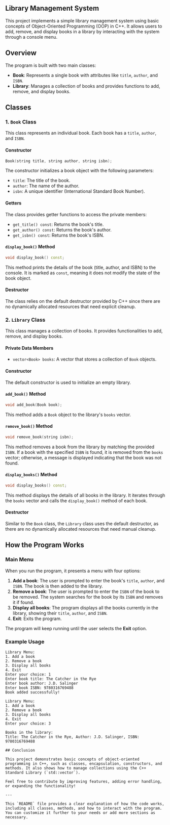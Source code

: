 
## Library Management System

This project implements a simple library management system using basic concepts of Object-Oriented Programming (OOP) in C++. It allows users to add, remove, and display books in a library by interacting with the system through a console menu.

## Overview

The program is built with two main classes:

- **Book**: Represents a single book with attributes like `title`, `author`, and `ISBN`.
- **Library**: Manages a collection of books and provides functions to add, remove, and display books.

## Classes

### 1. `Book` Class

This class represents an individual book. Each book has a `title`, `author`, and `ISBN`.

#### Constructor
```cpp
Book(string title, string author, string isbn);
```
The constructor initializes a book object with the following parameters:
- `title`: The title of the book.
- `author`: The name of the author.
- `isbn`: A unique identifier (International Standard Book Number).

#### Getters
The class provides getter functions to access the private members:
- `get_title() const`: Returns the book's title.
- `get_author() const`: Returns the book's author.
- `get_isbn() const`: Returns the book's ISBN.

#### `display_book()` Method
```cpp
void display_book() const;
```
This method prints the details of the book (title, author, and ISBN) to the console. It is marked as `const`, meaning it does not modify the state of the book object.

#### Destructor
The class relies on the default destructor provided by C++ since there are no dynamically allocated resources that need explicit cleanup.

### 2. `Library` Class

This class manages a collection of books. It provides functionalities to add, remove, and display books.

#### Private Data Members
- `vector<Book> books`: A vector that stores a collection of `Book` objects.

#### Constructor
The default constructor is used to initialize an empty library.

#### `add_book()` Method
```cpp
void add_book(Book book);
```
This method adds a `Book` object to the library's `books` vector.

#### `remove_book()` Method
```cpp
void remove_book(string isbn);
```
This method removes a book from the library by matching the provided `ISBN`. If a book with the specified `ISBN` is found, it is removed from the `books` vector; otherwise, a message is displayed indicating that the book was not found.

#### `display_books()` Method
```cpp
void display_books() const;
```
This method displays the details of all books in the library. It iterates through the `books` vector and calls the `display_book()` method of each book.

#### Destructor
Similar to the `Book` class, the `Library` class uses the default destructor, as there are no dynamically allocated resources that need manual cleanup.

## How the Program Works

### Main Menu

When you run the program, it presents a menu with four options:
1. **Add a book**: The user is prompted to enter the book's `title`, `author`, and `ISBN`. The book is then added to the library.
2. **Remove a book**: The user is prompted to enter the `ISBN` of the book to be removed. The system searches for the book by its `ISBN` and removes it if found.
3. **Display all books**: The program displays all the books currently in the library, showing their `title`, `author`, and `ISBN`.
4. **Exit**: Exits the program.

The program will keep running until the user selects the **Exit** option.

### Example Usage

```
Library Menu: 
1. Add a book
2. Remove a book
3. Display all books
4. Exit
Enter your choice: 1
Enter book title: The Catcher in the Rye
Enter book author: J.D. Salinger
Enter book ISBN: 9780316769488
Book added successfully!

Library Menu: 
1. Add a book
2. Remove a book
3. Display all books
4. Exit
Enter your choice: 3

Books in the library:
Title: The Catcher in the Rye, Author: J.D. Salinger, ISBN: 9780316769488

## Conclusion

This project demonstrates basic concepts of object-oriented programming in C++, such as classes, encapsulation, constructors, and methods. It also shows how to manage collections using the C++ Standard Library (`std::vector`).

Feel free to contribute by improving features, adding error handling, or expanding the functionality!

---

This `README` file provides a clear explanation of how the code works, including all classes, methods, and how to interact with the program. You can customize it further to your needs or add more sections as necessary.